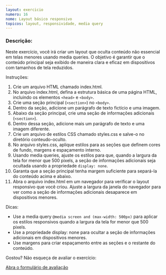 ```yaml
---
layout: exercicio
numero: 16
nome: Layout básico responsivo
topicos: layout, responsividade, media query
---
```


### Descrição:

Neste exercício, você irá criar um layout que oculta conteúdo não essencial em telas menores usando media queries. O objetivo é garantir que o conteúdo principal seja exibido de maneira clara e eficaz em dispositivos com tamanhos de tela reduzidos.

Instruções:

1. Crie um arquivo HTML chamado index.html.
2. No arquivo index.html, defina a estrutura básica de uma página HTML, incluindo os elementos `<head>` e `<body>`.
3. Crie uma seção principal (`<section>`) no `<body>`. 
4. Dentro da seção, adicione um parágrafo de texto fictício e uma imagem.
5. Abaixo da seção principal, crie uma seção de informações adicionais (`<section>`). 
6. Dentro dessa seção, adicione mais um parágrafo de texto e uma imagem diferente.
7. Crie um arquivo de estilos CSS chamado styles.css e salve-o no diretório conteudo-oculto.
8. No arquivo styles.css, aplique estilos para as seções que definem cores de fundo, margens e espaçamento interno.
9. Usando media queries, ajuste os estilos para que, quando a largura da tela for menor que 500 pixels, a seção de informações adicionais seja ocultada usando a propriedade `display: none`.
10. Garanta que a seção principal tenha margem suficiente para separá-la do conteúdo acima e abaixo.
11. Abra o arquivo index.html em um navegador para verificar o layout responsivo que você criou. Ajuste a largura da janela do navegador para ver como a seção de informações adicionais desaparece em dispositivos menores.

Dicas:

- Use a media query `@media screen and (max-width: 500px)` para aplicar os estilos responsivos quando a largura da tela for menor que 500 pixels.
- Use a propriedade display: none para ocultar a seção de informações adicionais em dispositivos menores.
- Use margens para criar espaçamento entre as seções e o restante do conteúdo.

Gostou? Não esqueça de avaliar o exercício:

<a class="btn" href="https://forms.gle/scs1VxDDFSiMqAhe8" target="_blank"> Abra o formulário de avaliação</a>
